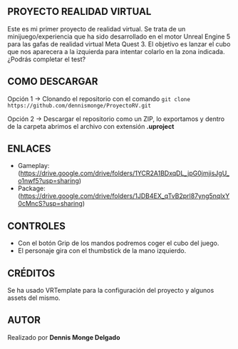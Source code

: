 ## PROYECTO REALIDAD VIRTUAL

Este es mi primer proyecto de realidad virtual.
Se trata de un minijuego/experiencia que ha sido desarrollado en el motor Unreal Engine 5 para las gafas de realidad virtual Meta Quest 3.
El objetivo es lanzar el cubo que nos aparecera a la izquierda para intentar colarlo en la zona indicada. ¿Podrás completar el test?

## COMO DESCARGAR
Opción 1 -> Clonando el repositorio con el comando `git clone https://github.com/dennismonge/ProyectoRV.git`

Opción 2 -> Descargar el repositorio como un ZIP, lo exportamos y dentro de la carpeta abrimos el archivo con extensión **.uproject**
## ENLACES
- Gameplay: (https://drive.google.com/drive/folders/1YCR2A1BDxqDL_jpG0jmjisJgU_o1nwf5?usp=sharing)
- Package:  (https://drive.google.com/drive/folders/1JDB4EX_qTvB2prl87yng5nqlxY0cMncS?usp=sharing)

## CONTROLES
- Con el botón Grip de los mandos podremos coger el cubo del juego.
- El personaje gira con el thumbstick de la mano izquierdo.

## CRÉDITOS
Se ha usado VRTemplate para la configuración del proyecto y algunos assets del mismo.

## AUTOR
Realizado por **Dennis Monge Delgado**